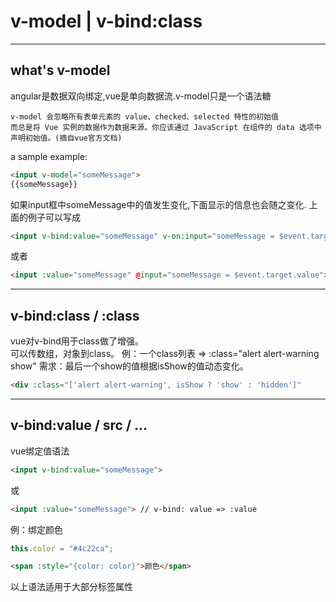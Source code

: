 <!--
 * @Author: Richard Chiang
 * @Date: 2021-02-22 14:34:21
 * @LastEditor: Richard Chiang
 * @LastEditTime: 2021-02-22 14:35:47
 * @Email: 19875991227@163.com
 * @Description: 表单
-->
# v-model | v-bind:class
--------------
what's v-model
--------------
angular是数据双向绑定,vue是单向数据流.v-model只是一个语法糖  
```
v-model 会忽略所有表单元素的 value、checked、selected 特性的初始值
而总是将 Vue 实例的数据作为数据来源。你应该通过 JavaScript 在组件的 data 选项中声明初始值。(摘自vue官方文档)
```
a sample example:
```html
<input v-model="someMessage">
{{someMessage}}
```
如果input框中someMessage中的值发生变化,下面显示的信息也会随之变化.
上面的例子可以写成
```html
<input v-bind:value="someMessage" v-on:input="someMessage = $event.target.value">
```
或者  
```html
<input :value="someMessage" @input="someMessage = $event.target.value">
```
---------------
v-bind:class / :class
---------------
vue对v-bind用于class做了增强。  
可以传数组，对象到class。
例：一个class列表 => :class="alert alert-warning show"
需求：最后一个show的值根据isShow的值动态变化。
```html
<div :class="['alert alert-warning', isShow ? 'show' : 'hidden']"
```
---
v-bind:value / src / ...
---
vue绑定值语法
```html
<input v-bind:value="someMessage">
```
或
```html
<input :value="someMessage"> // v-bind: value => :value
```
例：绑定颜色
```js
this.color = "#4c22ca";
```
```html
<span :style="{color: color}">颜色</span>
```
以上语法适用于大部分标签属性

